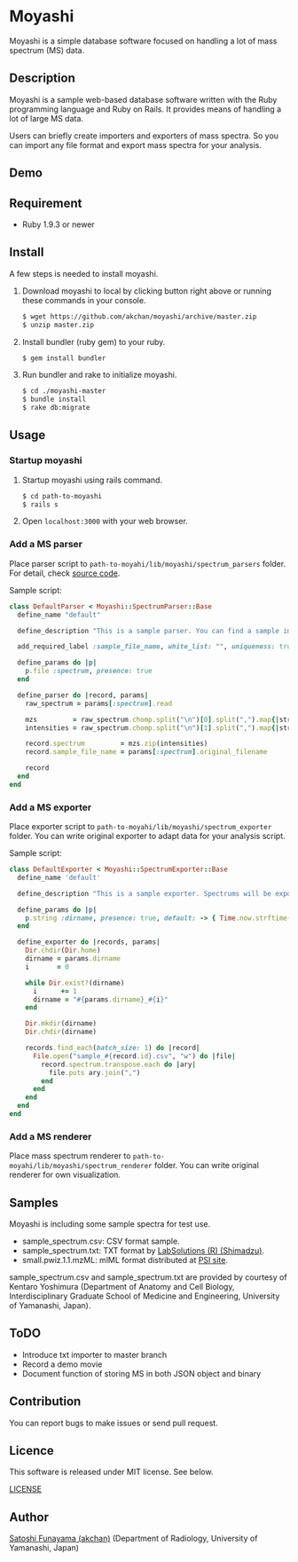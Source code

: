 Moyashi
========================================

Moyashi is a simple database software focused on handling a lot of mass spectrum (MS) data.

## Description

Moyashi is a sample web-based database software written with the Ruby programming language and Ruby on Rails. It provides means of handling a lot of large MS data.

Users can briefly create importers and exporters of mass spectra. So you can import any file format and export mass spectra for your analysis.

## Demo

## Requirement

- Ruby 1.9.3 or newer

## Install

A few steps is needed to install moyashi.

1. Download moyashi to local by clicking button right above or running these commands in your console.

	``` sh
	$ wget https://github.com/akchan/moyashi/archive/master.zip
	$ unzip master.zip
	```

2. Install bundler (ruby gem) to your ruby.

	```sh
	$ gem install bundler
	```

3. Run bundler and rake to initialize moyashi.

	```sh
	$ cd ./moyashi-master
	$ bundle install
	$ rake db:migrate
	```

## Usage

### Startup moyashi

1. Startup moyashi using rails command.

	```sh
	$ cd path-to-moyashi
	$ rails s
	```

2. Open `localhost:3000` with your web browser.

### Add a MS parser

Place parser script to `path-to-moyahi/lib/moyashi/spectrum_parsers` folder. For detail, check [source code](https://github.com/akchan/moyashi/blob/master/lib/moyashi/spectrum_parsers/default.rb).

Sample script:

```ruby
class DefaultParser < Moyashi::SpectrumParser::Base
  define_name "default"

  define_description "This is a sample parser. You can find a sample input file in path-to-moyashi/samples foulder."

  add_required_label :sample_file_name, white_list: "", uniqueness: true

  define_params do |p|
    p.file :spectrum, presence: true
  end

  define_parser do |record, params|
    raw_spectrum = params[:spectrum].read

    mzs         = raw_spectrum.chomp.split("\n")[0].split(",").map{|str| str.to_f }
    intensities = raw_spectrum.chomp.split("\n")[1].split(",").map{|str| str.to_i }

    record.spectrum         = mzs.zip(intensities)
    record.sample_file_name = params[:spectrum].original_filename

    record
  end
end
```

### Add a MS exporter

Place exporter script to `path-to-moyahi/lib/moyashi/spectrum_exporter` folder. You can write original exporter to adapt data for your analysis script.

Sample script:

```ruby
class DefaultExporter < Moyashi::SpectrumExporter::Base
  define_name 'default'

  define_description "This is a sample exporter. Spectrums will be exported in your HOME directory."

  define_params do |p|
    p.string :dirname, presence: true, default: -> { Time.now.strftime("%Y%m%d") }
  end

  define_exporter do |records, params|
    Dir.chdir(Dir.home)
    dirname = params.dirname
    i       = 0

    while Dir.exist?(dirname)
      i      += 1
      dirname = "#{params.dirname}_#{i}"
    end

    Dir.mkdir(dirname)
    Dir.chdir(dirname)

    records.find_each(batch_size: 1) do |record|
      File.open("sample_#{record.id}.csv", "w") do |file|
        record.spectrum.transpose.each do |ary|
          file.puts ary.join(",")
        end
      end
    end
  end
end
```

### Add a MS renderer

Place mass spectrum renderer to `path-to-moyahi/lib/moyashi/spectrum_renderer` folder. You can write original renderer for own visualization.

## Samples

Moyashi is including some sample spectra for test use.

- sample_spectrum.csv: CSV format sample.
- sample_spectrum.txt: TXT format by [LabSolutions (R) (Shimadzu)](http://www.shimadzu.com/an/labsolutions-cs/index.html).
- small.pwiz.1.1.mzML: mlML format distributed at [PSI site](http://www.psidev.info/mzml_1_0_0%20).

sample_spectrum.csv and sample_spectrum.txt are provided by courtesy of Kentaro Yoshimura (Department of Anatomy and Cell Biology, Interdisciplinary Graduate School of Medicine and Engineering, University of Yamanashi, Japan).

## ToDO

- Introduce txt importer to master branch
- Record a demo movie
- Document function of storing MS in both JSON object and binary

## Contribution

You can report bugs to make issues or send pull request.

## Licence

This software is released under MIT license. See below.

[LICENSE](https://github.com/akchan/moyashi/blob/master/LICENSE)

## Author

[Satoshi Funayama (akchan)](https://github.com/akchan) (Department of Radiology, University of Yamanashi, Japan)